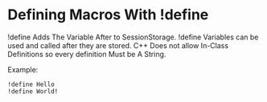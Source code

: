# Defining Macros With !define
!define Adds The Variable After to SessionStorage.
!define Variables can be used and called after they are stored.
C++ Does not allow In-Class Definitions so every definition Must be A String.

Example:
```
!define Hello
!define World!
```
